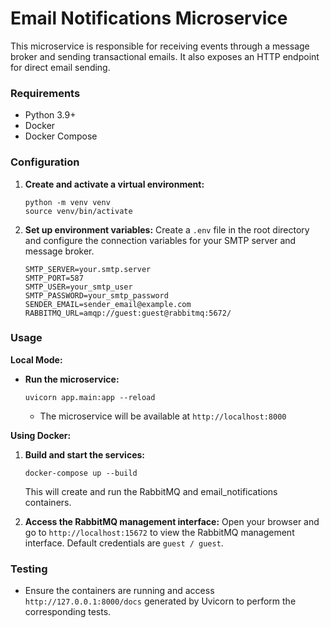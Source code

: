 # Email Notifications Microservice

This microservice is responsible for receiving events through a message broker and sending transactional emails. It also exposes an HTTP endpoint for direct email sending.

### Requirements
- Python 3.9+
- Docker
- Docker Compose

### Configuration
1. **Create and activate a virtual environment:**
    ```
    python -m venv venv
    source venv/bin/activate
    ```

2. **Set up environment variables:**
    Create a `.env` file in the root directory and configure the connection variables for your SMTP server and message broker.
    ```
    SMTP_SERVER=your.smtp.server
    SMTP_PORT=587
    SMTP_USER=your_smtp_user
    SMTP_PASSWORD=your_smtp_password
    SENDER_EMAIL=sender_email@example.com
    RABBITMQ_URL=amqp://guest:guest@rabbitmq:5672/
    ```

### Usage
**Local Mode:**
- **Run the microservice:**
    ```
    uvicorn app.main:app --reload
    ```
  - The microservice will be available at `http://localhost:8000`

**Using Docker:**
1. **Build and start the services:**
    ```
    docker-compose up --build
    ```
    This will create and run the RabbitMQ and email_notifications containers.

2. **Access the RabbitMQ management interface:**
    Open your browser and go to `http://localhost:15672` to view the RabbitMQ management interface. Default credentials are `guest / guest`.

### Testing
- Ensure the containers are running and access `http://127.0.0.1:8000/docs` generated by Uvicorn to perform the corresponding tests.
